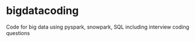 # bigdatacoding
Code for big data using pyspark, snowpark, SQL including interview coding questions
